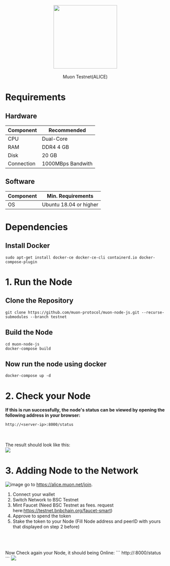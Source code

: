 <p align="center" height='100px'>
  <img width="200" height="auto" src="https://user-images.githubusercontent.com/78480857/215549241-ce4b1e08-9715-4920-afac-08afb65b9f73.jpeg">
  <br>
  <br>
  Muon Testnet(ALICE)
</p>

# Requirements
## Hardware

|  Component | Recommended |
| ------------ | ------------ |
| CPU  | Dual-Core  |
| RAM | DDR4 4 GB  |
| Disk  | 20 GB  |
| Connection | 1000MBps Bandwith |


## Software

| Component | Min. Requirements |
| ------------ | ------------ |
| OS |  Ubuntu 18.04 or higher | 


# Dependencies
## Install Docker
```
sudo apt-get install docker-ce docker-ce-cli containerd.io docker-compose-plugin
```
# 1. Run the Node
## Clone the Repository
```
git clone https://github.com/muon-protocol/muon-node-js.git --recurse-submodules --branch testnet
```

## Build the Node
```
cd muon-node-js
docker-compose build
```

## Now run the node using docker
```
docker-compose up -d
```

# 2. Check your Node
**If this is run successfully, the node's status can be viewed by opening the following address in your browser:** 
```
http://<server-ip>:8000/status
```
<br>
<br>
The result should look like this:
<br>
<img src="https://user-images.githubusercontent.com/78480857/215552389-6478c7c7-b635-44d2-8e9b-43ba3bc88471.png">

# 3. Adding Node to the Network
![image](https://user-images.githubusercontent.com/78480857/215552593-588f6a05-e3cc-4473-bbe9-4ec4f18fde97.png)
go to https://alice.muon.net/join.
<br>
1. Connect your wallet 
2. Switch Network to BSC Testnet
3. Mint Faucet (Need BSC Testnet as fees. request here:https://testnet.bnbchain.org/faucet-smart)
4. Approve to spend the token
5. Stake the token to your Node (Fill Node address and peerID with yours that displayed on step 2 before)
<br>
<br>
<br>
Now Check again your Node, it should being Online:
```
http://<server-ip>:8000/status
```
<img src="https://user-images.githubusercontent.com/78480857/215553662-0bf40a6b-9487-4e68-a5c2-ae5cf907f0d2.png">

